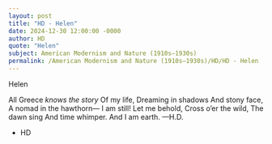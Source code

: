 ```yaml
---
layout: post
title: "HD - Helen"
date: 2024-12-30 12:00:00 -0000
author: HD
quote: "Helen"
subject: American Modernism and Nature (1910s–1930s)
permalink: /American Modernism and Nature (1910s–1930s)/HD/HD - Helen
---
```


Helen

   All Greece
      *knows the story*
  Of my life,
  Dreaming in shadows
  And stony face,
  A nomad in the hawthorn—
     I am still! Let me behold,
  Cross o’er the wild,
         The dawn sing
  And time whimper.
         And I am earth.
       —H.D.

- HD
